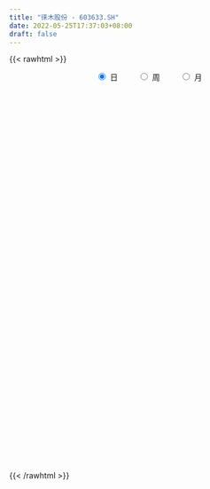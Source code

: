 ```yaml
---
title: "徕木股份 - 603633.SH"
date: 2022-05-25T17:37:03+08:00
draft: false
---
```

{{< rawhtml >}}
    <div style="text-align: center">
        <label style="padding: 1rem;"><input style="margin-right: .5rem" type="radio" name="period" value="D" checked onclick="period_change(this)">日</label>
        <label style="padding: 1rem;"><input style="margin-right: .5rem" type="radio" name="period" value="W" onclick="period_change(this)">周</label>
        <label style="padding: 1rem;"><input style="margin-right: .5rem" type="radio" name="period" value="M" onclick="period_change(this)">月</label>
    </div>
    <div id="chart" style="height: 700px;"></div> 
    <script type="text/javascript">
        const D_v = [19452.79,31354.88,12202.22,11860.9,11694.2,8955.1,11083.65,11771.4,11976.99,24085.57,18357.5,13645.79,21958.63,16206.44,9806.51,18714.5,12876.86,16689.7,17615.09,15722.26,21552.96,19577.81,15414.2,19099.88,25181.55,31194.52,29789.1,129442.44,66769.36,179495.1,137804.09,98309.66,84040.63,155302.7,212284.82,130490.44,136247.35,118695.37,115607.1,67000.94,77692.83,57645.12,139352.29,167879.47,187665.16,170255.07,114146.58,100200.84,83831.86,84615.25,68969.16,87155.19,75534.17,61294.71,69574.31,49328.72,51894.03,42109.87,48094.77,32825.87,32546.8,39467.7,76594.63,77565.56,83717.97,55608.3,299116.75,214983.22,108943.13,153056.9,206474.41,147500.51,98166.64,126287.01,99925.81,85253.07,66420.5,70315.35,59633.05,47482.71,61297.12,55472.8,49524.62,90259.74,60079.3,52784.21,50240.18,27544.34,32840.13,37335.87,136458.19,102497.57,57527.87,93451.55,52724.17,42633.17,148502.19,250064.82,177533.57,139735.18,130332.32,86732.32,64335.39,72058.53,80096.74,151727.06,108145.04,77524.39,95975.65,70235.46,100411.27,110104.96,88518.76,106762.46,89854.39,113778.19,91994.18,69391.6,93156.15,132464.31,372507.11,227676.88,141456.35,252562.69,149780.94,112903.59,108378.49,96729.15,182994.07,227991.57,128398.78,93501.27,192254.02,286760.42,229268.63,131497.38,140400.15,80860.87,115944.95,115736.47,67742.75,55390.75,75036.45,92380.24,76603.76,68644.89,51739.85,70274.33,64177.8,38652.13,34401.31,100957.0,58882.0,86525.82,65658.5,56377.56,74415.69,59502.53,81200.82,92887.85,66724.22,59572.55,112385.14,91418.69,112625.51,170257.99,175510.34,105357.89,87772.58,71417.54,69728.56,61091.21,64029.57,74827.69,62757.46,72676.91,58966.88,48929.4,37725.9,59758.19,49281.66,63317.77,46076.89,38092.19,30922.4,35169.21,30366.15,37347.24,28559.51,29162.75,55859.76,33234.19,33047.67,29804.27,18656.39,38882.47,31396.34,31596.12,49230.91,57651.96,37944.27,25594.7,43735.61,56667.6,55489.2,69832.81,30826.05,32883.83,29970.77,16900.88,22917.86,23737.43,26558.68,19848.46,17242.79,16323.01,23092.85,41091.86,48175.1,25684.05,36999.35,31452.0,23900.0,41808.05,53352.39,36266.3,29507.2,25813.53,30922.29,25901.17,37906.32,51307.89,44405.29,27124.91,36368.35,33931.1,31397.97,24046.32,25731.36,64660.35,63457.36,32662.31,25887.19,26737.49,32729.9,20858.95,67594.04,47355.14,36896.52,23344.06]
const D_histogram = [0.0,-0.0221511111,-0.0348233137,-0.0382770917,-0.0401199733,-0.03759339,-0.0355466133,-0.025594369,-0.0181130162,0.0007555656,0.0017241019,0.0072389334,0.0001090952,-0.0019112433,-0.0037905186,-0.0092649935,-0.0040297292,0.0057575508,0.0159636099,0.0265053074,0.0176522155,0.0223831733,0.0176071647,0.0229030086,0.0303847259,0.0476393231,0.0605102094,0.1248763411,0.2241842281,0.2618440628,0.2538641605,0.1975003172,0.1525499994,0.1800437313,0.191601541,0.1636593854,0.1671002947,0.1339693559,0.0730166142,0.0223328199,0.0009407749,-0.0376740455,0.0042498274,-0.0042667743,0.0123703973,0.0540073692,0.0583750245,0.0434563136,0.0063726417,-0.0287555032,-0.0854292371,-0.1100412317,-0.1832606442,-0.2004229234,-0.1861539388,-0.1556735243,-0.1561483983,-0.1357713836,-0.1366197377,-0.1270075665,-0.1110533506,-0.089805531,-0.0421024482,0.0045889626,0.0203445302,0.0133042472,0.0600252481,0.0087664082,-0.029097718,0.0175261762,0.0658903093,0.1025382038,0.1081748041,0.0805388744,0.0734867435,0.0398054547,0.022379085,-0.0254779852,-0.0413401882,-0.0566445351,-0.0508843695,-0.0499763029,-0.055872194,-0.0292201894,-0.0243416424,-0.0384159519,-0.0667350716,-0.0774570358,-0.1076814956,-0.1176674193,-0.0612078931,-0.0176141505,-0.0015603107,0.0212829279,0.0292666957,-0.0146680499,0.0311694575,0.1129316086,0.1622511749,0.194024731,0.1833368185,0.1500063562,0.1179292116,0.0963466709,0.0669375041,0.0863423571,0.0457841366,0.0149745421,0.024403166,-0.0034006921,-0.0166998052,-0.0903718315,-0.1448477843,-0.141986495,-0.1578969018,-0.1314104541,-0.0979465543,-0.1005690906,-0.0660927835,-0.0081057763,0.1037156402,0.1525600866,0.1979523412,0.2345210587,0.1814212308,0.1593664738,0.1403323148,0.0938750626,0.1262629183,0.1882148106,0.1712083023,0.107128019,0.1538658106,0.2270563329,0.1759028384,0.1390764615,0.0802965521,0.0393728703,-0.0004286817,-0.0916844786,-0.1451040351,-0.1723156829,-0.1602216704,-0.1352476214,-0.1070305993,-0.1169449578,-0.1435912923,-0.1783626101,-0.2364188681,-0.254433293,-0.2585895545,-0.2124092269,-0.1780971074,-0.1156022845,-0.0537719292,-0.0567416989,-0.0336715552,-0.0285979142,-0.05032116,-0.0524869996,-0.0574777098,-0.0587409566,-0.0478951478,-0.054807899,-0.0225862977,0.0503952727,0.1494509629,0.2057092768,0.199178009,0.1506271541,0.0607102731,-0.0237553923,-0.093940602,-0.1321364652,-0.1671238689,-0.2246886845,-0.2022537483,-0.1846366308,-0.1801145726,-0.18362678,-0.204335604,-0.2566078034,-0.2717314214,-0.2564153025,-0.2152186771,-0.1709568995,-0.1305336338,-0.0630671595,-0.0228867922,0.0243022565,0.0388935548,0.0609176171,0.0843924807,0.108630093,0.1082150801,0.0742544452,0.0291753922,-0.0154704349,-0.0740616486,-0.1273043081,-0.1300791888,-0.1218397319,-0.1457797052,-0.2125525997,-0.1898684552,-0.1176143532,-0.0701408591,-0.0124483716,0.0199352711,0.0410945459,0.0386994983,0.0279601723,0.018871827,-0.0034263648,0.0009958467,0.0091682673,0.0103074651,0.0158896367,-0.0060665661,-0.0326313017,-0.0765720517,-0.0848915928,-0.0964200833,-0.0670161196,-0.0688665152,-0.0351693853,-0.0025760619,0.0116682765,0.0021513411,0.0018478252,-0.0494669193,-0.1012338162,-0.1082200166,-0.1056709598,-0.0651293367,-0.0110478215,0.0238214848,0.0607211661,0.1063933585,0.1696053499,0.2043728138,0.2266815437,0.235666207,0.238482365,0.2463136956,0.2441911531,0.2755895502,0.2765845414,0.2303991203,0.1961048721]
const D_fast = [0.0,-0.0276888889,-0.0490669199,-0.0620899708,-0.0739628457,-0.0808346099,-0.0876744865,-0.0841208345,-0.0811677358,-0.0621102626,-0.0607107009,-0.0533861359,-0.0604887003,-0.0629868496,-0.0658137547,-0.0736044779,-0.069376646,-0.0581499782,-0.0439530166,-0.0267849923,-0.0312250304,-0.0208982792,-0.0212724966,-0.0102509006,0.0048269982,0.0339914262,0.0619898648,0.1575750818,0.3129290259,0.4160498763,0.4715360141,0.4645472501,0.4577344321,0.5302390969,0.5896972918,0.6026699826,0.6478859655,0.6482473657,0.6055487776,0.5604481883,0.539291337,0.4912580052,0.5342443349,0.5246610396,0.5443908106,0.5995296248,0.6184910363,0.6144364038,0.5789458922,0.5366288716,0.4585978284,0.4064755259,0.2874409523,0.2201729423,0.1879034422,0.1794654756,0.139953502,0.1263876708,0.0913843823,0.0692446619,0.0574355401,0.0562319769,0.0934094477,0.1412480991,0.1620897993,0.1583755781,0.220102891,0.1710356531,0.1258970975,0.1769025357,0.2417392461,0.3040216916,0.3367019929,0.3292007818,0.3405203368,0.3167904117,0.3049588132,0.2507322467,0.2245349967,0.1950695159,0.1881085892,0.1765225801,0.1566586404,0.1760055978,0.1747987342,0.1511204367,0.106117549,0.0760313259,0.0188864922,-0.0205162863,0.0206412666,0.0598314716,0.0754952338,0.1036592043,0.1189596461,0.071357888,0.1249877597,0.2349828129,0.324865173,0.4051449118,0.4402912039,0.4444623308,0.441867489,0.444371616,0.4316968253,0.4726872676,0.4435750812,0.4165091222,0.4320385376,0.4033845065,0.3859104421,0.2896454579,0.1989575591,0.1663222246,0.1109375924,0.1045714265,0.1135486877,0.0857838788,0.1037369901,0.1596975531,0.2974478797,0.3844323477,0.4793126877,0.5745116698,0.5667671496,0.584554011,0.6006029308,0.5776144442,0.6415680295,0.7505736244,0.7763691917,0.7390709131,0.8242751574,0.954229763,0.947051978,0.9449947165,0.9062889451,0.8752084809,0.8352997585,0.721122842,0.6314272767,0.5611367082,0.5331753031,0.5243374466,0.525796819,0.486646221,0.4241020634,0.3447400931,0.2275791181,0.14595637,0.0771527198,0.0702307406,0.0600185833,0.0936128351,0.1420002081,0.1248450136,0.1394972685,0.137421431,0.1031178952,0.0878303057,0.068470168,0.0525216821,0.0513937039,0.030778978,0.0573540049,0.1429343934,0.2793528244,0.3870384575,0.4303016919,0.4194076255,0.3446683128,0.2542637993,0.1605934391,0.0893634596,0.0125950887,-0.1011418981,-0.1292703989,-0.1578124391,-0.198319024,-0.2477379264,-0.3195306514,-0.4359548017,-0.519011275,-0.5677989817,-0.5804070257,-0.5788844729,-0.5710946156,-0.5193949313,-0.484936262,-0.4316716491,-0.4073569622,-0.3701034956,-0.3255305119,-0.2741353763,-0.2474966191,-0.2628936428,-0.3006788477,-0.3491922835,-0.4262989094,-0.5113676459,-0.5466623238,-0.5688827999,-0.6292676995,-0.7491787439,-0.7739617132,-0.7311111995,-0.7011729202,-0.6465925256,-0.6092250651,-0.5777921538,-0.5705123269,-0.5742616098,-0.5786319983,-0.6017867813,-0.5971156081,-0.5866511208,-0.5829350566,-0.5733804758,-0.5968533202,-0.6315758813,-0.6946596441,-0.7242020834,-0.7598355948,-0.747185661,-0.7662526854,-0.7413479019,-0.7093985939,-0.6922371863,-0.7012162865,-0.7010578461,-0.7647393205,-0.8418146714,-0.8758558759,-0.899724559,-0.8754652702,-0.8241457103,-0.7833210328,-0.73124106,-0.6589705279,-0.553357199,-0.4674965317,-0.3885174159,-0.3206162008,-0.2581794516,-0.1887696971,-0.1298444513,-0.0295486667,0.0405924599,0.0520068188,0.0667387887]
const D_slow = [0.0,-0.0055377778,-0.0142436062,-0.0238128791,-0.0338428724,-0.0432412199,-0.0521278732,-0.0585264655,-0.0630547196,-0.0628658282,-0.0624348027,-0.0606250694,-0.0605977955,-0.0610756064,-0.062023236,-0.0643394844,-0.0653469167,-0.063907529,-0.0599166265,-0.0532902997,-0.0488772458,-0.0432814525,-0.0388796613,-0.0331539092,-0.0255577277,-0.0136478969,0.0014796554,0.0326987407,0.0887447977,0.1542058134,0.2176718536,0.2670469329,0.3051844327,0.3501953656,0.3980957508,0.4390105972,0.4807856708,0.5142780098,0.5325321634,0.5381153683,0.5383505621,0.5289320507,0.5299945075,0.528927814,0.5320204133,0.5455222556,0.5601160117,0.5709800901,0.5725732506,0.5653843748,0.5440270655,0.5165167576,0.4707015965,0.4205958657,0.374057381,0.3351389999,0.2961019003,0.2621590544,0.22800412,0.1962522284,0.1684888907,0.146037508,0.1355118959,0.1366591366,0.1417452691,0.1450713309,0.1600776429,0.162269245,0.1549948155,0.1593763595,0.1758489368,0.2014834878,0.2285271888,0.2486619074,0.2670335933,0.276984957,0.2825797282,0.2762102319,0.2658751849,0.2517140511,0.2389929587,0.226498883,0.2125308345,0.2052257871,0.1991403765,0.1895363886,0.1728526207,0.1534883617,0.1265679878,0.097151133,0.0818491597,0.0774456221,0.0770555444,0.0823762764,0.0896929503,0.0860259379,0.0938183022,0.1220512044,0.1626139981,0.2111201808,0.2569543855,0.2944559745,0.3239382774,0.3480249451,0.3647593212,0.3863449105,0.3977909446,0.4015345801,0.4076353716,0.4067851986,0.4026102473,0.3800172894,0.3438053433,0.3083087196,0.2688344941,0.2359818806,0.211495242,0.1863529694,0.1698297735,0.1678033295,0.1937322395,0.2318722611,0.2813603465,0.3399906111,0.3853459188,0.4251875373,0.460270616,0.4837393816,0.5153051112,0.5623588138,0.6051608894,0.6319428941,0.6704093468,0.72717343,0.7711491396,0.805918255,0.825992393,0.8358356106,0.8357284402,0.8128073205,0.7765313118,0.733452391,0.6933969735,0.6595850681,0.6328274183,0.6035911788,0.5676933557,0.5231027032,0.4639979862,0.4003896629,0.3357422743,0.2826399676,0.2381156907,0.2092151196,0.1957721373,0.1815867126,0.1731688238,0.1660193452,0.1534390552,0.1403173053,0.1259478778,0.1112626387,0.0992888517,0.085586877,0.0799403026,0.0925391207,0.1299018615,0.1813291807,0.2311236829,0.2687804714,0.2839580397,0.2780191916,0.2545340411,0.2214999248,0.1797189576,0.1235467865,0.0729833494,0.0268241917,-0.0182044514,-0.0641111464,-0.1151950474,-0.1793469983,-0.2472798536,-0.3113836793,-0.3651883485,-0.4079275734,-0.4405609819,-0.4563277717,-0.4620494698,-0.4559739057,-0.446250517,-0.4310211127,-0.4099229925,-0.3827654693,-0.3557116993,-0.337148088,-0.3298542399,-0.3337218486,-0.3522372608,-0.3840633378,-0.416583135,-0.447043068,-0.4834879943,-0.5366261442,-0.584093258,-0.6134968463,-0.6310320611,-0.634144154,-0.6291603362,-0.6188866997,-0.6092118252,-0.6022217821,-0.5975038253,-0.5983604165,-0.5981114549,-0.595819388,-0.5932425218,-0.5892701126,-0.5907867541,-0.5989445795,-0.6180875925,-0.6393104907,-0.6634155115,-0.6801695414,-0.6973861702,-0.7061785165,-0.706822532,-0.7039054629,-0.7033676276,-0.7029056713,-0.7152724011,-0.7405808552,-0.7676358593,-0.7940535993,-0.8103359334,-0.8130978888,-0.8071425176,-0.7919622261,-0.7653638864,-0.722962549,-0.6718693455,-0.6151989596,-0.5562824078,-0.4966618166,-0.4350833927,-0.3740356044,-0.3051382169,-0.2359920815,-0.1783923015,-0.1293660834]
const D_data = [['2021-05-14', 9.1524, 9.0929, 9.0334, 9.2416],['2021-05-17', 9.0433, 8.7458, 8.726, 9.073],['2021-05-18', 8.7557, 8.7458, 8.6764, 8.8053],['2021-05-19', 8.7458, 8.7855, 8.6665, 8.8351],['2021-05-20', 8.845, 8.7557, 8.6665, 8.845],['2021-05-21', 8.7656, 8.7756, 8.7557, 8.8747],['2021-05-24', 8.7359, 8.7458, 8.6962, 8.7855],['2021-05-25', 8.7557, 8.845, 8.726, 8.8648],['2021-05-26', 8.7855, 8.8351, 8.7557, 8.8549],['2021-05-27', 8.8351, 9.0334, 8.7855, 9.1028],['2021-05-28', 9.0334, 8.8549, 8.845, 9.1028],['2021-05-31', 8.8351, 8.9243, 8.8053, 8.964],['2021-06-01', 8.8549, 8.7557, 8.6467, 8.8648],['2021-06-02', 8.7557, 8.7855, 8.7557, 8.9144],['2021-06-03', 8.6764, 8.7656, 8.6764, 8.8846],['2021-06-04', 8.7656, 8.6863, 8.6566, 8.7855],['2021-06-07', 8.7161, 8.8053, 8.7061, 8.8251],['2021-06-08', 8.8053, 8.8946, 8.8053, 8.9739],['2021-06-09', 8.8946, 8.954, 8.845, 9.073],['2021-06-10', 8.954, 9.0235, 8.9243, 9.0433],['2021-06-11', 9.073, 8.7954, 8.7656, 9.0929],['2021-06-15', 8.7954, 8.964, 8.7954, 9.0334],['2021-06-16', 9.0433, 8.8549, 8.8251, 9.0433],['2021-06-17', 8.8251, 8.9937, 8.7756, 9.0036],['2021-06-18', 8.9937, 9.073, 8.9144, 9.1127],['2021-06-21', 9.073, 9.2912, 9.0235, 9.3011],['2021-06-22', 9.2912, 9.3606, 9.1821, 9.4003],['2021-06-23', 9.4201, 10.2927, 9.4201, 10.2927],['2021-06-24', 10.7092, 11.3239, 10.6992, 11.3239],['2021-06-25', 10.9075, 11.1355, 10.6298, 11.5421],['2021-06-28', 10.8083, 10.8777, 10.5703, 11.0463],['2021-06-29', 10.6596, 10.3125, 10.2927, 10.7786],['2021-06-30', 10.4117, 10.3621, 10.3026, 10.5703],['2021-07-01', 10.3324, 11.4033, 10.2927, 11.4033],['2021-07-02', 11.3438, 11.5123, 10.848, 12.494],['2021-07-05', 11.5223, 11.1752, 11.0066, 11.6115],['2021-07-06', 11.2347, 11.7007, 11.0959, 11.7206],['2021-07-07', 11.4628, 11.3537, 11.3438, 11.9784],['2021-07-08', 11.2644, 10.9075, 10.6397, 11.3438],['2021-07-09', 10.848, 10.848, 10.5406, 10.8976],['2021-07-12', 10.9174, 11.1058, 10.8083, 11.3041],['2021-07-13', 10.9372, 10.7885, 10.6596, 11.0364],['2021-07-14', 10.7191, 11.8693, 10.7191, 11.8693],['2021-07-15', 11.9586, 11.4033, 11.205, 11.9784],['2021-07-16', 11.4033, 11.8197, 11.2644, 12.2957],['2021-07-19', 11.8197, 12.3949, 11.5223, 12.8807],['2021-07-20', 11.9784, 12.1767, 11.7999, 12.3849],['2021-07-21', 11.9982, 12.028, 11.9784, 12.4544],['2021-07-22', 11.9982, 11.7107, 11.671, 11.9982],['2021-07-23', 11.7801, 11.6115, 11.5322, 12.2164],['2021-07-26', 11.4429, 11.1256, 11.1058, 11.7999],['2021-07-27', 11.205, 11.3041, 11.205, 12.2263],['2021-07-28', 11.1851, 10.3819, 10.3224, 11.1851],['2021-07-29', 10.6199, 10.7488, 10.4712, 10.8579],['2021-07-30', 10.7488, 11.0364, 10.5803, 11.4033],['2021-08-02', 11.086, 11.2744, 10.8083, 11.3438],['2021-08-03', 11.2744, 10.8876, 10.8876, 11.3834],['2021-08-04', 10.8083, 11.1256, 10.7587, 11.2446],['2021-08-05', 11.086, 10.8381, 10.6199, 11.1256],['2021-08-06', 10.8381, 10.9174, 10.6794, 11.1256],['2021-08-09', 10.8182, 10.9967, 10.7191, 11.1058],['2021-08-10', 11.1157, 11.1058, 10.9372, 11.2446],['2021-08-11', 11.1058, 11.5917, 10.967, 11.7503],['2021-08-12', 11.5024, 11.8396, 11.4231, 11.8594],['2021-08-13', 11.8098, 11.6512, 11.433, 12.0181],['2021-08-16', 11.7702, 11.4231, 11.3041, 11.7999],['2021-08-17', 11.3735, 12.256, 11.3735, 12.5634],['2021-08-18', 11.7999, 11.0661, 11.0265, 11.7999],['2021-08-19', 10.9075, 11.0066, 10.5703, 11.2248],['2021-08-20', 10.967, 12.1073, 10.6794, 12.1073],['2021-08-23', 12.7122, 12.4444, 12.1965, 12.7221],['2021-08-24', 12.8014, 12.6229, 12.2461, 12.851],['2021-08-25', 12.6229, 12.4643, 12.2461, 12.6428],['2021-08-26', 12.3949, 12.0974, 11.9982, 13.1286],['2021-08-27', 12.33, 12.36, 11.69, 12.5],['2021-08-30', 12.22, 12.0, 11.9, 12.49],['2021-08-31', 11.8, 12.13, 11.7, 12.18],['2021-09-01', 12.03, 11.61, 11.46, 12.22],['2021-09-02', 11.58, 11.85, 11.48, 11.99],['2021-09-03', 11.86, 11.77, 11.72, 12.02],['2021-09-06', 11.8, 12.0, 11.53, 12.04],['2021-09-07', 12.0, 11.95, 11.8, 12.28],['2021-09-08', 11.95, 11.84, 11.72, 12.08],['2021-09-09', 11.78, 12.3, 11.64, 12.48],['2021-09-10', 12.32, 12.12, 11.99, 12.39],['2021-09-13', 12.16, 11.86, 11.82, 12.32],['2021-09-14', 11.76, 11.55, 11.51, 11.98],['2021-09-15', 11.37, 11.63, 11.36, 11.7],['2021-09-16', 11.63, 11.22, 11.1, 11.76],['2021-09-17', 11.16, 11.29, 10.93, 11.42],['2021-09-22', 11.09, 12.19, 11.09, 12.42],['2021-09-23', 12.28, 12.28, 12.01, 12.53],['2021-09-24', 12.18, 12.1, 12.02, 12.32],['2021-09-27', 12.32, 12.31, 12.02, 12.49],['2021-09-28', 12.31, 12.24, 11.71, 12.39],['2021-09-29', 12.23, 11.51, 11.51, 12.24],['2021-09-30', 11.57, 12.66, 11.57, 12.66],['2021-10-08', 13.0, 13.53, 12.66, 13.88],['2021-10-11', 13.48, 13.61, 13.21, 14.15],['2021-10-12', 13.68, 13.78, 13.38, 13.98],['2021-10-13', 13.73, 13.49, 13.11, 13.78],['2021-10-14', 13.49, 13.26, 12.95, 13.54],['2021-10-15', 13.2, 13.25, 13.1, 13.48],['2021-10-18', 13.4, 13.37, 12.7, 13.42],['2021-10-19', 13.38, 13.25, 13.11, 13.78],['2021-10-20', 13.08, 13.95, 12.9, 14.15],['2021-10-21', 13.85, 13.25, 13.08, 13.85],['2021-10-22', 13.13, 13.26, 12.85, 13.6],['2021-10-25', 13.2, 13.78, 12.94, 13.88],['2021-10-26', 13.71, 13.33, 13.32, 13.84],['2021-10-27', 13.3, 13.45, 12.89, 13.85],['2021-10-28', 13.35, 12.47, 12.11, 13.37],['2021-10-29', 12.9, 12.32, 12.18, 13.06],['2021-11-01', 12.08, 12.83, 12.01, 13.02],['2021-11-02', 12.85, 12.48, 12.35, 13.23],['2021-11-03', 12.57, 12.96, 12.43, 13.73],['2021-11-04', 12.88, 13.15, 12.88, 13.24],['2021-11-05', 13.24, 12.73, 12.63, 13.3],['2021-11-08', 12.6, 13.24, 12.47, 13.47],['2021-11-09', 13.19, 13.78, 13.08, 13.85],['2021-11-10', 13.7, 14.98, 13.56, 15.16],['2021-11-11', 14.7, 14.76, 14.56, 15.28],['2021-11-12', 14.64, 15.15, 14.51, 15.41],['2021-11-15', 15.6, 15.48, 15.33, 16.61],['2021-11-16', 15.65, 14.53, 14.42, 15.97],['2021-11-17', 14.49, 14.91, 14.32, 15.02],['2021-11-18', 14.77, 15.02, 14.57, 15.48],['2021-11-19', 14.92, 14.66, 14.6, 15.35],['2021-11-22', 14.66, 15.77, 14.6, 15.95],['2021-11-23', 15.76, 16.6, 15.5, 16.95],['2021-11-24', 16.38, 15.96, 15.88, 16.96],['2021-11-25', 15.92, 15.35, 15.17, 15.92],['2021-11-26', 15.49, 16.89, 15.2, 16.89],['2021-11-29', 16.9, 17.8, 16.8, 18.44],['2021-11-30', 17.86, 16.57, 16.4, 17.98],['2021-12-01', 16.46, 16.75, 16.33, 16.97],['2021-12-02', 16.6, 16.42, 16.36, 17.48],['2021-12-03', 16.36, 16.54, 16.15, 16.8],['2021-12-06', 16.66, 16.47, 15.83, 16.85],['2021-12-07', 16.63, 15.55, 15.2, 16.63],['2021-12-08', 15.64, 15.65, 15.49, 16.09],['2021-12-09', 15.55, 15.74, 15.39, 15.86],['2021-12-10', 15.84, 16.16, 15.55, 16.4],['2021-12-13', 16.12, 16.4, 15.91, 16.66],['2021-12-14', 16.37, 16.58, 16.1, 16.85],['2021-12-15', 16.37, 16.15, 16.12, 16.61],['2021-12-16', 16.15, 15.82, 15.77, 16.38],['2021-12-17', 15.7, 15.5, 15.19, 15.88],['2021-12-20', 15.4, 14.86, 14.7, 15.52],['2021-12-21', 14.88, 15.02, 14.86, 15.31],['2021-12-22', 15.0, 14.98, 14.91, 15.35],['2021-12-23', 15.28, 15.58, 15.13, 16.0],['2021-12-24', 15.52, 15.53, 15.45, 15.84],['2021-12-27', 15.56, 16.06, 15.5, 16.46],['2021-12-28', 16.09, 16.35, 16.09, 16.76],['2021-12-29', 16.3, 15.68, 15.58, 16.43],['2021-12-30', 15.79, 16.05, 15.79, 16.91],['2021-12-31', 16.16, 15.9, 15.6, 16.3],['2022-01-04', 15.9, 15.51, 15.19, 15.9],['2022-01-05', 15.64, 15.67, 15.35, 16.12],['2022-01-06', 15.44, 15.59, 15.07, 15.8],['2022-01-07', 15.25, 15.59, 15.2, 15.82],['2022-01-10', 15.59, 15.74, 15.3, 16.1],['2022-01-11', 15.78, 15.5, 15.36, 16.17],['2022-01-12', 15.61, 16.04, 15.44, 16.12],['2022-01-13', 16.1, 16.86, 16.1, 17.1],['2022-01-14', 16.97, 17.75, 16.7, 18.23],['2022-01-17', 17.75, 17.8, 17.2, 18.18],['2022-01-18', 17.89, 17.34, 17.2, 18.0],['2022-01-19', 17.15, 16.84, 16.68, 17.49],['2022-01-20', 16.85, 16.07, 16.01, 16.98],['2022-01-21', 16.08, 15.72, 15.61, 16.62],['2022-01-24', 16.13, 15.47, 15.12, 16.13],['2022-01-25', 15.41, 15.52, 15.08, 15.92],['2022-01-26', 15.49, 15.27, 15.11, 15.85],['2022-01-27', 15.42, 14.6, 14.34, 15.71],['2022-01-28', 14.6, 15.35, 14.19, 15.39],['2022-02-07', 15.65, 15.25, 14.81, 15.65],['2022-02-08', 15.25, 15.0, 14.66, 15.25],['2022-02-09', 14.99, 14.75, 14.45, 14.99],['2022-02-10', 14.73, 14.3, 14.2, 14.73],['2022-02-11', 14.21, 13.5, 13.2, 14.31],['2022-02-14', 13.36, 13.54, 13.28, 13.88],['2022-02-15', 13.51, 13.67, 13.4, 13.86],['2022-02-16', 13.75, 13.91, 13.61, 13.96],['2022-02-17', 13.93, 13.97, 13.8, 14.23],['2022-02-18', 14.0, 13.97, 13.75, 14.0],['2022-02-21', 13.88, 14.46, 13.8, 14.58],['2022-02-22', 14.46, 14.31, 14.26, 14.65],['2022-02-23', 14.28, 14.57, 14.28, 14.75],['2022-02-24', 14.5, 14.29, 14.1, 14.88],['2022-02-25', 14.25, 14.46, 14.25, 14.68],['2022-02-28', 14.4, 14.6, 14.21, 14.79],['2022-03-01', 14.69, 14.76, 14.51, 14.95],['2022-03-02', 14.76, 14.55, 14.5, 14.78],['2022-03-03', 14.53, 14.06, 14.0, 14.63],['2022-03-04', 14.24, 13.7, 13.63, 14.24],['2022-03-07', 13.7, 13.42, 13.24, 13.72],['2022-03-08', 13.4, 12.88, 12.78, 13.51],['2022-03-09', 12.87, 12.51, 12.0, 13.1],['2022-03-10', 12.8, 12.83, 12.61, 13.1],['2022-03-11', 12.9, 12.82, 12.45, 12.93],['2022-03-14', 12.82, 12.2, 12.17, 12.82],['2022-03-15', 12.12, 11.2, 11.14, 12.2],['2022-03-16', 11.42, 11.96, 11.09, 12.03],['2022-03-17', 12.11, 12.63, 12.11, 13.01],['2022-03-18', 12.6, 12.48, 12.42, 12.75],['2022-03-21', 12.42, 12.77, 12.37, 12.96],['2022-03-22', 12.7, 12.61, 12.47, 12.87],['2022-03-23', 12.59, 12.55, 12.35, 12.7],['2022-03-24', 12.67, 12.25, 12.2, 12.67],['2022-03-25', 12.44, 12.05, 12.01, 12.48],['2022-03-28', 12.0, 11.95, 11.68, 12.15],['2022-03-29', 12.11, 11.62, 11.53, 12.16],['2022-03-30', 11.74, 11.82, 11.65, 11.94],['2022-03-31', 11.78, 11.82, 11.61, 11.88],['2022-04-01', 11.91, 11.68, 11.55, 11.91],['2022-04-06', 11.68, 11.68, 11.45, 11.96],['2022-04-07', 11.77, 11.21, 11.07, 11.77],['2022-04-08', 11.21, 10.92, 10.83, 11.25],['2022-04-11', 10.81, 10.38, 10.27, 10.96],['2022-04-12', 10.42, 10.53, 10.15, 10.58],['2022-04-13', 10.55, 10.27, 10.24, 10.62],['2022-04-14', 10.27, 10.67, 10.18, 11.14],['2022-04-15', 10.5, 10.2, 10.1, 10.5],['2022-04-18', 10.33, 10.59, 10.19, 10.6],['2022-04-19', 10.62, 10.64, 10.52, 10.82],['2022-04-20', 10.63, 10.44, 10.43, 10.76],['2022-04-21', 10.44, 10.06, 10.0, 10.52],['2022-04-22', 10.06, 10.05, 9.77, 10.23],['2022-04-25', 9.93, 9.15, 9.1, 9.94],['2022-04-26', 9.23, 8.7, 8.5, 9.29],['2022-04-27', 8.65, 8.91, 8.42, 9.07],['2022-04-28', 8.94, 8.82, 8.71, 9.1],['2022-04-29', 8.9, 9.23, 8.85, 9.33],['2022-05-05', 9.26, 9.51, 9.26, 9.68],['2022-05-06', 9.3, 9.4, 9.13, 9.56],['2022-05-09', 9.4, 9.54, 9.21, 9.72],['2022-05-10', 9.41, 9.83, 9.37, 9.85],['2022-05-11', 9.85, 10.35, 9.85, 10.81],['2022-05-12', 10.39, 10.31, 10.21, 10.7],['2022-05-13', 10.43, 10.39, 10.25, 10.55],['2022-05-16', 10.44, 10.41, 10.39, 10.7],['2022-05-17', 10.4, 10.48, 10.29, 10.54],['2022-05-18', 10.5, 10.7, 10.4, 10.88],['2022-05-19', 10.58, 10.73, 10.49, 10.78],['2022-05-20', 10.74, 11.39, 10.74, 11.58],['2022-05-23', 11.4, 11.28, 11.09, 11.6],['2022-05-24', 11.32, 10.74, 10.7, 11.45],['2022-05-25', 10.86, 10.82, 10.6, 10.93]]
const W_v = [73646.55,61471.8,74772.73,59277.17,77174.47,38293.87,55413.84,77830.9,123332.61,137821.16,73651.16,72257.08,152563.01,103387.13,69104.68,43676.27,39156.24,45403.98,52503.43,51209.22,27394.86,67782.15,30493.2,45226.98,54580.77,35915.17,38670.49,72518.46,42299.97,34249.03,35385.26,11609.35,6708.0,29544.07,26187.43,32142.24,36578.56,126321.98,69975.03,92709.29,89224.15,97298.68,149460.68,426424.05,133958.31,200621.29,127901.88,104219.89,101278.72,47291.11,33139.93,34420.47,34942.78,31396.17,28670.98,27514.88,29907.75,22600.71,19667.12,22619.14,21323.28,23546.43,21549.08,17463.41,159639.37,315685.41,235241.9,122251.13,104682.02,137947.46,93873.89,46197.01,50254.02,45013.48,61321.18,55903.46,24822.52,64691.89,45379.49,55903.49,54895.08,68109.64,145008.99,203288.93,245614.33,125491.63,106597.25,104972.34,136275.03,89272.43,62952.37,74152.2,23670.09,59107.74,44924.3,41545.28,42867.27,71217.93,56822.7,79533.87,75504.25,57824.1,41172.66,33368.87,43532.93,62000.56,42982.29,55279.03,223184.78,663868.3500000001,263972.31,202259.43,204676.38,277361.98,19495.62,70083.41,97264.54,81040.44,101969.95,126861.53,98796.69,104052.83,166693.08,220287.74,199534.08,271067.3,233356.17,211473.11,285658.73,371062.38,160079.81,256536.79,283357.08,382132.45,391093.89,333349.61,403497.08,320853.05,326872.25,131398.37,110354.82,117361.79,145025.26,150697.42,80647.34,279579.24,232272.3,377937.56,692688.3199999999,319446.5599999999,253544.65,397578.47,611858.79,1054329.99,379405.82,462258.9,583913.6,279831.88,229986.14,160971.03,209645.71,215090.37,119677.31,87584.05,42052.74,28094.32,111175.56,74749.75,83954.82,150722.22,101105.11,66989.99,95064.24,107856.32,85358.77,89712.1,98719.62,119351.91,129482.84,119636.21,144323.86,125725.45,97784.81,42480.6,51896.54,126807.74,75247.53,70410.19,98508.64,56211.48,316054.45,88060.08,128300.27,99245.09,86773.9,30881.77,129939.0,76067.3,77275.11,80331.87,84456.87,79273.44,436690.52,687741.9,568041.2,630234.87,553049.6,362527.54,224253.26,309892.66,831708.3,678354.3800000001,329104.6800000001,316633.58,200744.73,296483.63,337311.08,250064.82,598668.78,489551.76,465246.1,471780.8200000001,967260.7999999999,720354.86,825139.7100000001,868787.45,429851.37,359643.07,297070.24,342480.1,300385.44,662197.67,395367.78,333258.51,259012.92,180626.84,184163.45,151787.14,202017.96,256551.27,126410.77,103065.79,114951.01,187511.79,148410.49,197112.76,65329.07,210557.7,173807.57,107595.72]
const W_histogram = [0.0,-0.0858411396,-0.2300693471,-0.3043951627,-0.3180580798,-0.3338283423,-0.2907153582,-0.2260456572,-0.1507395126,-0.0598114415,-0.0157654319,0.0343134902,0.0884569643,0.1397149569,0.0847654138,0.0694211171,0.032589733,0.0266177975,-0.0764055679,-0.1835406149,-0.2285953559,-0.286592915,-0.3008460597,-0.2736952561,-0.2393318882,-0.1987170568,-0.1609399956,-0.1116026361,-0.0681239083,-0.0938440649,-0.146128519,-0.1467801774,-0.1236670787,-0.0764286832,0.0012808285,0.0425690464,0.0617543496,0.1541738001,0.1868051464,0.2178103852,0.1990111556,0.2201224498,0.3074047112,0.3160328854,0.3106805357,0.3386149767,0.2747977603,0.2755432618,0.1799907748,0.0759363383,0.0184981516,-0.0321779866,-0.0399885008,-0.0362897799,-0.0317681327,-0.0574065426,-0.0726429599,-0.1066945828,-0.1159983987,-0.1129634496,-0.1040556344,-0.1038538841,-0.0916265023,-0.0824918947,-0.0532376676,-0.0065054101,0.0409035922,0.0763495044,0.0818816724,0.113281416,0.0715345107,0.0475437668,0.0417091204,0.0415811738,0.0265114701,0.0153526689,0.0138704443,0.0275104516,0.0275021015,0.0196619374,-0.0139019576,0.0033025702,0.058872248,0.1275916498,0.2183118179,0.2587476214,0.2614212111,0.2726328688,0.3056388691,0.2796788688,0.2414024036,0.1541174562,0.0909339418,0.0228213812,-0.0225131058,-0.0593753955,-0.062975321,-0.075593312,-0.0836167979,-0.0756028003,-0.071901079,-0.0525018408,-0.0555337445,-0.0582166943,-0.0517858279,-0.0539781516,-0.0880003913,-0.0839123519,-0.0281743655,-0.004338975,0.0296017401,0.0526176143,0.0772236561,0.0561456717,0.0325868684,0.0271282142,0.0106344874,0.0086138687,-0.0155898493,-0.0472558511,-0.068474341,-0.0520733085,-0.0297841435,0.0084456935,0.0464301808,0.0924321165,0.1279969506,0.1779850528,0.2350147216,0.2841960342,0.2630610752,0.1634214285,0.1627873688,0.1796765741,0.1147970489,0.1662257429,0.0983939801,0.1066135243,0.0364504961,-0.0371074226,-0.0872758379,-0.1132800074,-0.1230212857,-0.1382304484,-0.1413635472,-0.0979016777,-0.0668571415,-0.0301691498,0.0791093733,0.0661230091,0.0911011335,0.2082379732,0.3523743832,0.6258176194,0.6739023717,0.6348308053,0.5151525783,0.3418187728,0.2254357928,0.125019194,0.0579366519,-0.080416027,-0.1895629168,-0.3052530923,-0.3638667469,-0.3638182383,-0.3603427272,-0.3699069159,-0.4084444019,-0.4014426291,-0.3843355617,-0.3666080292,-0.3757971857,-0.3467270641,-0.3595937727,-0.3719351256,-0.3938439794,-0.3735121838,-0.3990587711,-0.3966886065,-0.3418665179,-0.336003432,-0.3217651286,-0.2826728787,-0.1946015146,-0.1015236169,-0.0238742579,0.0046507498,0.0521379854,0.0823221287,0.1682398155,0.2044626369,0.2267903576,0.2222757291,0.1550946954,0.1011667846,0.0790296065,0.0442560226,0.0285942901,0.0098469387,0.0078480704,0.0271869998,0.1727324522,0.2817808471,0.2951542909,0.3515924526,0.3559643516,0.3032469281,0.245926633,0.2425893589,0.2549874666,0.2630365966,0.213559264,0.1901210018,0.1084940296,0.0990882106,0.119262022,0.1764298816,0.1799956274,0.1678745606,0.0855473092,0.0494907784,0.1724866867,0.2026233999,0.3461001781,0.3876566186,0.3603548309,0.2726349771,0.1950574675,0.1491571543,0.0817816935,0.161921192,0.0625541016,-0.0383205056,-0.2292147837,-0.3179452472,-0.3359889986,-0.3877880979,-0.4648032731,-0.5180652142,-0.5582098238,-0.5829269644,-0.6202390334,-0.6595230424,-0.6601044377,-0.6776506301,-0.6401862382,-0.5164166249,-0.3432255838,-0.2475485615]
const W_fast = [0.0,-0.1073014245,-0.3090469688,-0.459471575,-0.5526490121,-0.6518763602,-0.6814422156,-0.673283929,-0.6356626625,-0.5596874518,-0.5195828001,-0.4609255055,-0.3846677903,-0.2984810586,-0.3322392481,-0.3302282656,-0.3589122164,-0.3582297025,-0.48035446,-0.6333746607,-0.7355782406,-0.8652240284,-0.9546886881,-0.9959616985,-1.0214313026,-1.0304957355,-1.0329536731,-1.0115169727,-0.9850692219,-1.0342503947,-1.1230669786,-1.1604136814,-1.1682173524,-1.1400861276,-1.0620564088,-1.0101259292,-0.9755020387,-0.8445391382,-0.7652065052,-0.6797486702,-0.6487951109,-0.5726532042,-0.408519765,-0.3208833695,-0.2485655853,-0.1359774001,-0.1310951764,-0.0614638595,-0.1120186527,-0.1970890046,-0.2499026535,-0.3086232884,-0.3264309278,-0.3318046518,-0.3352250378,-0.3752150834,-0.4086122406,-0.4693375093,-0.5076409248,-0.532846838,-0.5499529315,-0.5757146522,-0.586393896,-0.5978822621,-0.5819374518,-0.5368315469,-0.4791966465,-0.4246633582,-0.3986607721,-0.3389406745,-0.3628039522,-0.3749087543,-0.3703161206,-0.3600487737,-0.36849061,-0.3758112439,-0.3738258575,-0.3533082373,-0.346441062,-0.3493657417,-0.3864051261,-0.3683749558,-0.2980872161,-0.1974699018,-0.0521717792,0.0529509297,0.1209798221,0.2003496971,0.3097654146,0.3537251315,0.3757992672,0.3270436839,0.286593655,0.2241864396,0.1732236762,0.1215175376,0.1021737818,0.0706574629,0.0417297775,0.030843075,0.0165695265,0.0228433045,0.0059279647,-0.0113091586,-0.0178247492,-0.0335116108,-0.0895339484,-0.1064239969,-0.0577296019,-0.0349789551,0.006362195,0.0425324728,0.0864444286,0.0794028621,0.0639907759,0.0653141753,0.0514790703,0.0516119188,0.0235107384,-0.0199692262,-0.0583063012,-0.054923596,-0.0400804668,0.0002607936,0.0498528261,0.1189627909,0.1865268626,0.281011228,0.3967945773,0.5170248984,0.5616552082,0.5028709186,0.5429337012,0.6047420499,0.5685617869,0.6615469167,0.6183136489,0.6531865742,0.59213617,0.5093013956,0.4373140209,0.3829898495,0.3424932497,0.292726475,0.2542524894,0.2732389395,0.2875691903,0.3167148946,0.445770761,0.449315149,0.4970685568,0.6662648899,0.8984948956,1.3283925367,1.5449528818,1.6645890168,1.6736989344,1.5858198221,1.5257957903,1.45663399,1.4040356109,1.2455789252,1.0890413062,0.8970378576,0.7474575164,0.6565514653,0.5699412947,0.467900377,0.3272517904,0.233892906,0.154916083,0.0809916082,-0.0221468448,-0.0797584892,-0.1825236409,-0.2878487753,-0.4082186239,-0.4812648742,-0.6065761544,-0.7033781413,-0.7340226822,-0.8121604544,-0.8783634331,-0.9099394029,-0.8705184174,-0.802821424,-0.7311406294,-0.7014529342,-0.6409312023,-0.5901665268,-0.4621888862,-0.3748504055,-0.2958250955,-0.2447707917,-0.2731781515,-0.3018143661,-0.3041941426,-0.3279037209,-0.3364168809,-0.3527024976,-0.3527393483,-0.3266036689,-0.1378751034,0.0416185032,0.1287805197,0.2731167946,0.3664797815,0.38957409,0.3937354531,0.4510455188,0.5271904932,0.6009987723,0.6049112557,0.629003244,0.5744997791,0.5898660128,0.6398553297,0.7411306596,0.7896953124,0.8195428857,0.7586024616,0.7349186254,0.9010362054,0.9818287685,1.2118305913,1.3503011865,1.4130881064,1.393526997,1.3647138543,1.3561028296,1.3091727922,1.4297925887,1.3460640237,1.2356092901,0.9874113161,0.8191945408,0.7171535397,0.568407416,0.3751914225,0.1924131778,0.0127161123,-0.1577327694,-0.3501045967,-0.5542693663,-0.7198768711,-0.906835721,-1.0294178886,-1.0347524315,-0.9473677864,-0.9135779045]
const W_slow = [0.0,-0.0214602849,-0.0789776217,-0.1550764123,-0.2345909323,-0.3180480179,-0.3907268574,-0.4472382717,-0.4849231499,-0.4998760103,-0.5038173682,-0.4952389957,-0.4731247546,-0.4381960154,-0.417004662,-0.3996493827,-0.3915019494,-0.3848475,-0.403948892,-0.4498340458,-0.5069828847,-0.5786311135,-0.6538426284,-0.7222664424,-0.7820994145,-0.8317786787,-0.8720136776,-0.8999143366,-0.9169453136,-0.9404063299,-0.9769384596,-1.013633504,-1.0445502736,-1.0636574444,-1.0633372373,-1.0526949757,-1.0372563883,-0.9987129383,-0.9520116517,-0.8975590554,-0.8478062665,-0.792775654,-0.7159244762,-0.6369162549,-0.559246121,-0.4745923768,-0.4058929367,-0.3370071213,-0.2920094276,-0.273025343,-0.2684008051,-0.2764453017,-0.2864424269,-0.2955148719,-0.3034569051,-0.3178085407,-0.3359692807,-0.3626429264,-0.3916425261,-0.4198833885,-0.4458972971,-0.4718607681,-0.4947673937,-0.5153903674,-0.5286997843,-0.5303261368,-0.5201002387,-0.5010128626,-0.4805424445,-0.4522220905,-0.4343384629,-0.4224525212,-0.412025241,-0.4016299476,-0.3950020801,-0.3911639128,-0.3876963018,-0.3808186889,-0.3739431635,-0.3690276791,-0.3725031685,-0.371677526,-0.356959464,-0.3250615516,-0.2704835971,-0.2057966917,-0.140441389,-0.0722831718,0.0041265455,0.0740462627,0.1343968636,0.1729262277,0.1956597131,0.2013650584,0.195736782,0.1808929331,0.1651491028,0.1462507749,0.1253465754,0.1064458753,0.0884706055,0.0753451453,0.0614617092,0.0469075357,0.0339610787,0.0204665408,-0.001533557,-0.022511645,-0.0295552364,-0.0306399801,-0.0232395451,-0.0100851415,0.0092207725,0.0232571904,0.0314039075,0.0381859611,0.0408445829,0.0429980501,0.0391005878,0.027286625,0.0101680397,-0.0028502874,-0.0102963233,-0.0081848999,0.0034226453,0.0265306744,0.0585299121,0.1030261753,0.1617798557,0.2328288642,0.298594133,0.3394494901,0.3801463323,0.4250654758,0.4537647381,0.4953211738,0.5199196688,0.5465730499,0.5556856739,0.5464088183,0.5245898588,0.4962698569,0.4655145355,0.4309569234,0.3956160366,0.3711406172,0.3544263318,0.3468840443,0.3666613877,0.3831921399,0.4059674233,0.4580269166,0.5461205124,0.7025749173,0.8710505102,1.0297582115,1.1585463561,1.2440010493,1.3003599975,1.331614796,1.346098959,1.3259949522,1.278604223,1.2022909499,1.1113242632,1.0203697036,0.9302840218,0.8378072929,0.7356961924,0.6353355351,0.5392516447,0.4475996374,0.353650341,0.2669685749,0.1770701318,0.0840863503,-0.0143746445,-0.1077526904,-0.2075173832,-0.3066895348,-0.3921561643,-0.4761570223,-0.5565983045,-0.6272665242,-0.6759169028,-0.701297807,-0.7072663715,-0.7061036841,-0.6930691877,-0.6724886555,-0.6304287016,-0.5793130424,-0.522615453,-0.4670465207,-0.4282728469,-0.4029811507,-0.3832237491,-0.3721597435,-0.3650111709,-0.3625494363,-0.3605874187,-0.3537906687,-0.3106075557,-0.2401623439,-0.1663737712,-0.078475658,0.0105154299,0.0863271619,0.1478088202,0.2084561599,0.2722030265,0.3379621757,0.3913519917,0.4388822421,0.4660057495,0.4907778022,0.5205933077,0.5647007781,0.6096996849,0.6516683251,0.6730551524,0.685427847,0.7285495187,0.7792053687,0.8657304132,0.9626445678,1.0527332756,1.1208920198,1.1696563867,1.2069456753,1.2273910987,1.2678713967,1.2835099221,1.2739297957,1.2166260998,1.137139788,1.0531425383,0.9561955139,0.8399946956,0.710478392,0.5709259361,0.425194195,0.2701344366,0.1052536761,-0.0597724334,-0.2291850909,-0.3892316504,-0.5183358067,-0.6041422026,-0.666029343]
const W_data = [['2017-07-07', 12.7718, 13.2452, 12.6687, 13.3858],['2017-07-14', 13.2874, 11.9001, 11.8485, 13.2874],['2017-07-21', 11.7782, 10.4096, 10.1753, 11.7782],['2017-07-28', 10.33, 10.4612, 10.03, 10.6674],['2017-08-04', 10.5596, 10.7049, 10.4003, 11.4829],['2017-08-11', 10.6768, 10.2972, 10.2175, 10.9111],['2017-08-18', 10.4612, 10.808, 10.3534, 11.0096],['2017-08-25', 10.794, 11.1033, 10.4565, 11.2439],['2017-09-01', 11.1736, 11.3986, 11.0236, 11.7267],['2017-09-08', 11.4361, 11.8907, 11.3048, 12.4906],['2017-09-15', 11.9001, 11.5673, 11.4829, 12.275],['2017-09-22', 11.5626, 11.8345, 11.347, 11.886],['2017-09-29', 11.722, 12.1485, 11.5204, 12.6406],['2017-10-13', 12.3219, 12.425, 11.8813, 12.4578],['2017-10-20', 12.3266, 11.1127, 10.9111, 12.3313],['2017-10-27', 11.0892, 11.422, 11.0892, 11.6939],['2017-11-03', 11.4314, 10.9955, 10.9439, 11.5111],['2017-11-10', 11.1033, 11.2345, 10.8783, 11.5158],['2017-11-17', 11.1783, 9.6457, 9.6457, 11.2486],['2017-11-24', 8.9051, 8.8583, 8.8114, 9.327],['2017-12-01', 8.8911, 8.9895, 8.7364, 9.0692],['2017-12-08', 8.9426, 8.263, 7.86, 8.9848],['2017-12-15', 8.2349, 8.2912, 8.0709, 8.338],['2017-12-22', 8.3193, 8.5161, 8.1084, 8.8583],['2017-12-29', 8.413, 8.4599, 8.1599, 8.5958],['2018-01-05', 8.4599, 8.4505, 8.413, 8.6052],['2018-01-12', 8.4505, 8.3615, 8.2021, 8.5208],['2018-01-19', 8.2537, 8.5068, 8.0662, 8.7177],['2018-01-26', 8.5489, 8.4833, 8.3708, 8.6614],['2018-02-02', 8.4833, 7.4663, 7.41, 8.5489],['2018-02-09', 7.5084, 6.6882, 6.5148, 7.5084],['2018-02-14', 6.7538, 6.9319, 6.7538, 7.1054],['2018-02-23', 7.0726, 7.0351, 6.9694, 7.1194],['2018-03-02', 7.0491, 7.2975, 7.0491, 7.4288],['2018-03-09', 7.3491, 7.8365, 7.3022, 7.8459],['2018-03-16', 7.8365, 7.5694, 7.4241, 8.0802],['2018-03-23', 7.5694, 7.3491, 7.1944, 8.0146],['2018-03-30', 7.3491, 8.5114, 7.1335, 8.638],['2018-04-04', 8.4364, 8.099, 8.0615, 8.6099],['2018-04-13', 8.1131, 8.2818, 7.8553, 8.7973],['2018-04-20', 8.263, 7.7334, 7.41, 8.2771],['2018-04-27', 7.7334, 8.2912, 7.5038, 8.9051],['2018-05-04', 8.0802, 9.5191, 7.7943, 9.5191],['2018-05-11', 9.7816, 8.9473, 8.8723, 10.2878],['2018-05-18', 8.8489, 8.9473, 8.7927, 9.2567],['2018-05-25', 8.9379, 9.6129, 8.9379, 9.6504],['2018-06-01', 9.5519, 8.5489, 8.0146, 9.5519],['2018-06-08', 8.5208, 9.3551, 8.413, 9.6082],['2018-06-15', 9.327, 8.0287, 7.9678, 9.3598],['2018-06-22', 7.785, 7.4428, 6.9648, 7.9443],['2018-06-29', 7.4475, 7.5881, 7.185, 7.6209],['2018-07-06', 7.5319, 7.335, 7.1757, 7.6537],['2018-07-13', 7.3678, 7.6444, 7.2553, 7.7334],['2018-07-20', 7.649, 7.7053, 7.4991, 7.8178],['2018-07-27', 7.6162, 7.6678, 7.6162, 7.8975],['2018-08-03', 7.6256, 7.1522, 7.0163, 7.71],['2018-08-10', 6.9976, 7.0727, 6.7655, 7.3677],['2018-08-17', 7.0051, 6.5811, 6.575, 7.1403],['2018-08-24', 6.5873, 6.6303, 6.3845, 6.7348],['2018-08-31', 6.6364, 6.618, 6.5381, 6.8761],['2018-09-07', 6.6426, 6.575, 6.3907, 6.7593],['2018-09-14', 6.4214, 6.3415, 6.2555, 6.5566],['2018-09-21', 6.3907, 6.3784, 6.108, 6.3907],['2018-09-28', 6.3415, 6.2555, 6.1449, 6.3722],['2018-10-12', 6.2186, 6.4828, 5.9544, 7.2817],['2018-10-19', 6.3907, 6.8085, 6.1449, 7.1895],['2018-10-26', 6.6979, 7.0113, 6.661, 7.4844],['2018-11-02', 6.9253, 7.0604, 6.704, 7.0727],['2018-11-09', 7.0666, 6.7901, 6.7102, 7.1711],['2018-11-16', 6.7532, 7.2264, 6.6856, 7.2817],['2018-11-23', 7.2325, 6.2923, 6.2125, 7.2386],['2018-11-30', 6.2923, 6.3231, 6.1571, 6.5136],['2018-12-07', 6.4152, 6.446, 6.3907, 6.5566],['2018-12-14', 6.3907, 6.4767, 6.2923, 6.5627],['2018-12-21', 6.4275, 6.2186, 6.1694, 6.618],['2018-12-28', 6.2186, 6.1571, 6.0834, 6.4644],['2019-01-04', 6.1633, 6.2002, 5.9298, 6.2616],['2019-01-11', 6.2125, 6.3845, 6.1756, 6.4029],['2019-01-18', 6.4214, 6.2186, 6.1387, 6.4214],['2019-01-25', 6.2309, 6.065, 6.0404, 6.2739],['2019-02-01', 6.0957, 5.5795, 5.2354, 6.1449],['2019-02-15', 5.6717, 6.1141, 5.6041, 6.2247],['2019-02-22', 6.1264, 6.7655, 6.1264, 6.9621],['2019-03-01', 6.7593, 7.2939, 6.7225, 7.9576],['2019-03-08', 7.38, 8.0989, 7.0727, 8.7134],['2019-03-15', 8.1112, 7.9822, 7.6811, 8.6888],['2019-03-22', 7.9883, 7.8101, 7.7057, 8.1665],['2019-03-29', 7.6872, 8.1542, 7.4537, 8.1972],['2019-04-04', 8.2095, 8.7749, 8.0252, 9.1866],['2019-04-12', 8.7011, 8.2956, 8.1727, 8.9654],['2019-04-19', 8.3754, 8.1911, 8.0129, 8.5536],['2019-04-26', 8.3079, 7.4168, 7.3431, 8.3079],['2019-04-30', 7.4291, 7.4353, 7.1219, 7.552],['2019-05-10', 7.2694, 7.0912, 6.5689, 7.2694],['2019-05-17', 7.0051, 7.0973, 6.9498, 7.3001],['2019-05-24', 6.956, 6.9744, 6.7778, 7.3738],['2019-05-31', 7.0174, 7.2571, 6.8454, 7.3247],['2019-06-06', 7.2509, 7.0666, 6.8515, 7.7425],['2019-06-14', 7.0359, 7.0236, 6.8638, 7.3124],['2019-06-21', 6.999, 7.1772, 6.8515, 7.1772],['2019-06-28', 7.1895, 7.1096, 6.9744, 7.3677],['2019-07-05', 7.1588, 7.3308, 7.1588, 7.423],['2019-07-12', 7.2817, 7.0604, 6.913, 7.2817],['2019-07-19', 7.0482, 7.0113, 6.9253, 7.1772],['2019-07-26', 7.0174, 7.0973, 6.6364, 7.1588],['2019-08-02', 7.1096, 6.9621, 6.913, 7.2939],['2019-08-09', 6.9498, 6.4091, 6.3599, 7.0297],['2019-08-16', 6.4091, 6.7348, 6.4091, 6.9007],['2019-08-23', 6.6918, 7.4959, 6.6918, 7.4959],['2019-08-30', 7.4073, 7.2946, 7.2382, 8.3735],['2019-09-06', 7.2946, 7.5844, 7.2302, 7.7052],['2019-09-12', 7.6488, 7.6327, 7.5442, 7.995],['2019-09-20', 7.6327, 7.834, 7.4073, 7.8662],['2019-09-27', 7.834, 7.3268, 7.2302, 8.1883],['2019-09-30', 7.2785, 7.2141, 7.206, 7.3992],['2019-10-11', 7.2141, 7.3912, 7.0852, 7.4475],['2019-10-18', 7.3992, 7.2141, 7.1657, 7.5925],['2019-10-25', 7.206, 7.359, 6.7471, 7.3912],['2019-11-01', 7.3912, 7.0128, 6.9645, 7.4636],['2019-11-08', 7.0047, 6.7471, 6.5699, 7.0611],['2019-11-15', 6.6746, 6.6907, 6.3526, 6.731],['2019-11-22', 6.7149, 7.1013, 6.586, 7.2382],['2019-11-29', 7.1094, 7.2463, 7.0289, 7.3751],['2019-12-06', 7.1899, 7.6005, 7.1819, 7.8582],['2019-12-13', 7.6005, 7.826, 7.4636, 8.0192],['2019-12-20', 7.7696, 8.2124, 7.7535, 8.4379],['2019-12-27', 8.1963, 8.3976, 7.987, 8.6472],['2020-01-03', 8.4137, 8.9451, 8.14, 9.1705],['2020-01-10', 8.7921, 9.5087, 8.7036, 9.7261],['2020-01-17', 9.5087, 9.9354, 9.4443, 10.9096],['2020-01-23', 9.9354, 9.3879, 8.9049, 10.0643],['2020-02-07', 8.4459, 8.2929, 7.6005, 8.462],['2020-02-14', 8.1963, 9.4443, 8.1722, 9.7341],['2020-02-21', 9.4926, 9.9032, 9.4443, 10.3702],['2020-02-28', 9.8952, 8.929, 8.921, 10.6037],['2020-03-06', 8.921, 10.5312, 8.921, 10.5312],['2020-03-13', 10.3461, 9.1705, 8.7358, 10.966],['2020-03-20', 9.2752, 10.1206, 8.6392, 10.2897],['2020-03-27', 9.9837, 9.1061, 9.0739, 10.3058],['2020-04-03', 8.8646, 8.7519, 8.5747, 8.9854],['2020-04-10', 9.0095, 8.7358, 8.6311, 9.1786],['2020-04-17', 8.7358, 8.8243, 8.6633, 9.0981],['2020-04-24', 8.8243, 8.9049, 8.6553, 9.5731],['2020-04-30', 8.8002, 8.7277, 8.462, 9.1705],['2020-05-08', 8.5667, 8.776, 8.5667, 8.8565],['2020-05-15', 8.8646, 9.4282, 8.7438, 9.9113],['2020-05-22', 9.4282, 9.4604, 9.0498, 9.8549],['2020-05-29', 9.4765, 9.7261, 9.2994, 10.3219],['2020-06-05', 9.7019, 11.1029, 9.6697, 11.6423],['2020-06-12', 11.2559, 9.9435, 9.7422, 11.433],['2020-06-19', 9.9837, 10.5715, 9.9113, 10.6923],['2020-06-24', 10.5393, 12.2945, 10.3783, 13.0513],['2020-07-03', 12.681, 13.6391, 11.9966, 13.6391],['2020-07-10', 14.9998, 16.8757, 14.8468, 18.5102],['2020-07-24', 15.1911, 15.558, 15.1911, 17.3231],['2020-07-31', 15.558, 15.1515, 14.3681, 15.8059],['2020-08-07', 15.1515, 14.3285, 14.0806, 16.5595],['2020-08-14', 14.0607, 13.3765, 13.0196, 14.4474],['2020-08-21', 13.4261, 13.7137, 13.2873, 14.0806],['2020-08-28', 13.7335, 13.6542, 13.0196, 13.8327],['2020-09-04', 13.674, 13.8822, 13.5352, 14.3681],['2020-09-11', 13.8327, 12.613, 11.9586, 14.0607],['2020-09-18', 12.613, 12.3849, 11.8991, 12.7617],['2020-09-25', 12.2858, 11.671, 11.5322, 12.5039],['2020-09-30', 11.6611, 11.8098, 11.4727, 11.8792],['2020-10-09', 11.9982, 12.2461, 11.909, 12.3552],['2020-10-16', 12.2759, 12.147, 12.0776, 12.8708],['2020-10-23', 12.1767, 11.7999, 11.7503, 12.2858],['2020-10-30', 11.7206, 11.1058, 11.0661, 11.79],['2020-11-06', 11.0166, 11.3636, 10.5803, 11.7206],['2020-11-13', 11.3735, 11.3239, 11.2347, 11.8792],['2020-11-20', 11.3239, 11.195, 11.0166, 11.5619],['2020-11-27', 11.1653, 10.6397, 10.5604, 11.2942],['2020-12-04', 10.6596, 10.9273, 10.5703, 11.0562],['2020-12-11', 11.0463, 10.1935, 10.0448, 11.086],['2020-12-18', 10.144, 9.8564, 9.4796, 10.253],['2020-12-25', 9.787, 9.3408, 9.2813, 10.1241],['2020-12-31', 9.43, 9.549, 8.954, 9.6184],['2021-01-08', 9.549, 8.6268, 8.1905, 9.7176],['2021-01-15', 8.7061, 8.5574, 8.0914, 8.8251],['2021-01-22', 8.5376, 9.0235, 8.4682, 9.4994],['2021-01-29', 8.8648, 8.2401, 8.131, 9.0135],['2021-02-05', 8.4087, 8.0616, 7.9922, 8.5277],['2021-02-10', 8.0319, 8.1905, 7.9922, 8.2897],['2021-02-19', 8.3293, 8.8648, 8.3095, 8.954],['2021-02-26', 8.8549, 9.2019, 8.8152, 9.3309],['2021-03-05', 9.2614, 9.3209, 8.954, 9.3804],['2021-03-12', 9.3408, 8.8846, 8.8152, 9.4994],['2021-03-19', 9.0036, 9.2515, 8.5078, 9.3804],['2021-03-26', 9.2515, 9.2019, 9.0036, 9.3309],['2021-04-02', 9.2813, 10.2233, 9.1722, 10.6497],['2021-04-09', 10.1935, 9.9952, 9.9357, 10.253],['2021-04-16', 9.9357, 10.0745, 9.4498, 10.2629],['2021-04-23', 10.0547, 9.8961, 9.8167, 10.2629],['2021-04-30', 9.8961, 9.0036, 8.9144, 9.9456],['2021-05-07', 9.0036, 8.8846, 8.8152, 9.192],['2021-05-14', 8.8846, 9.0929, 8.5475, 9.2714],['2021-05-21', 9.0433, 8.7756, 8.6665, 9.073],['2021-05-28', 8.7359, 8.8549, 8.6962, 9.1028],['2021-06-04', 8.8351, 8.6863, 8.6467, 8.964],['2021-06-11', 8.7161, 8.7954, 8.7061, 9.0929],['2021-06-18', 8.7954, 9.073, 8.7756, 9.1127],['2021-06-25', 9.073, 11.1355, 9.0235, 11.5421],['2021-07-02', 10.8083, 11.5123, 10.2927, 12.494],['2021-07-09', 11.5223, 10.848, 10.5406, 11.9784],['2021-07-16', 10.9174, 11.8197, 10.6596, 12.2957],['2021-07-23', 11.8197, 11.6115, 11.5223, 12.8807],['2021-07-30', 11.4429, 11.0364, 10.3224, 12.2263],['2021-08-06', 11.086, 10.9174, 10.6199, 11.3834],['2021-08-13', 10.8182, 11.6512, 10.7191, 12.0181],['2021-08-20', 11.7702, 12.1073, 10.5703, 12.5634],['2021-08-27', 12.7122, 12.36, 11.69, 13.1286],['2021-09-03', 12.22, 11.77, 11.46, 12.49],['2021-09-10', 11.8, 12.12, 11.53, 12.48],['2021-09-17', 12.16, 11.29, 10.93, 12.32],['2021-09-24', 11.09, 12.1, 11.09, 12.53],['2021-09-30', 12.32, 12.66, 11.51, 12.66],['2021-10-08', 13.0, 13.53, 12.66, 13.88],['2021-10-15', 13.48, 13.25, 12.95, 14.15],['2021-10-22', 13.4, 13.26, 12.7, 14.15],['2021-10-29', 13.2, 12.32, 12.11, 13.88],['2021-11-05', 12.08, 12.73, 12.01, 13.73],['2021-11-12', 12.6, 15.15, 12.47, 15.41],['2021-11-19', 15.6, 14.66, 14.32, 16.61],['2021-11-26', 14.66, 16.89, 14.6, 16.96],['2021-12-03', 16.9, 16.54, 16.15, 18.44],['2021-12-10', 16.66, 16.16, 15.2, 16.85],['2021-12-17', 16.12, 15.5, 15.19, 16.85],['2021-12-24', 15.4, 15.53, 14.7, 16.0],['2021-12-31', 15.56, 15.9, 15.5, 16.91],['2022-01-07', 15.9, 15.59, 15.07, 16.12],['2022-01-14', 15.59, 17.75, 15.3, 18.23],['2022-01-21', 17.75, 15.72, 15.61, 18.18],['2022-01-28', 16.13, 15.35, 14.19, 16.13],['2022-02-11', 15.65, 13.5, 13.2, 15.65],['2022-02-18', 13.36, 13.97, 13.28, 14.23],['2022-02-25', 13.88, 14.46, 13.8, 14.88],['2022-03-04', 14.4, 13.7, 13.63, 14.95],['2022-03-11', 13.7, 12.82, 12.0, 13.72],['2022-03-18', 12.82, 12.48, 11.09, 13.01],['2022-03-25', 12.42, 12.05, 12.01, 12.96],['2022-04-01', 12.0, 11.68, 11.53, 12.16],['2022-04-08', 11.68, 10.92, 10.83, 11.96],['2022-04-15', 10.81, 10.2, 10.1, 11.14],['2022-04-22', 10.33, 10.05, 9.77, 10.82],['2022-04-29', 9.93, 9.23, 8.42, 9.94],['2022-05-06', 9.26, 9.4, 9.13, 9.68],['2022-05-13', 9.4, 10.39, 9.21, 10.81],['2022-05-20', 10.44, 11.39, 10.29, 11.58],['2022-05-27', 11.4, 10.82, 10.6, 11.6]]
const M_v = [1321.67,1839258.7299999997,637553.0900000001,739369.1699999999,1128025.4300000002,324609.0600000001,527571.9399999999,726065.3199999998,298004.07,326959.71,452542.5699999999,235038.36,190157.19,204723.36,207351.66,87709.53,233068.82,349207.15,1021625.66,302670.2,139637.94,112102.06,83882.2,775724.6499999999,439793.54,212492.14,233317.9,407956.3100000001,603501.37,386322.1199999999,188444.59,283078.75,217826.22,1005387.35,967765.72,331697.4899999999,515064.9799999999,993693.04,958826.28,1313120.21,1443687.0399999998,595722.6100000001,970436.4399999999,1983421.6900000002,2187689.8099999996,1325137.7300000002,603615.1000000003,297974.4500000001,442276.95,472603.33,519168.36,318969.6899999999,489854.2199999999,528957.4100000001,327808.97,987261.2899999999,2481440.7300000004,2195882.1699999995,1328604.1299999999,1803531.46,3500565.2399999993,1781803.1800000002,1691209.3999999999,656850.88,783692.41,671078.9,557290.0600000001]
const M_histogram = [0.0,0.5397698006,0.6290730939,0.8131234223,0.7972474914,0.6938396575,0.502725538,0.2044316367,-0.1047771637,-0.2826405912,-0.3430797977,-0.4264759448,-0.6134312288,-0.7335579313,-0.8002420539,-0.8505417061,-0.7597715849,-0.6754291641,-0.5728787982,-0.5299883633,-0.4719890342,-0.463607596,-0.4493259538,-0.3632325639,-0.320908712,-0.2777095617,-0.2767621808,-0.1213292481,0.0450244788,0.1129332104,0.1498274513,0.1669660684,0.1767165356,0.199008271,0.207455062,0.2011647795,0.2081258167,0.2754708613,0.3826700259,0.4076529675,0.3953050329,0.3721516431,0.4063066889,0.5800235513,0.8368747458,0.8713995337,0.7153172982,0.5317507157,0.3615131023,0.1539444771,-0.0734547906,-0.1562846878,-0.1564516809,-0.214559207,-0.2491221502,-0.1697303808,-0.0714137894,0.0605321084,0.1705337819,0.2051047225,0.4830404772,0.5838588781,0.5747058729,0.4830313329,0.2137888408,-0.1409975793,-0.2637235889]
const M_fast = [0.0,0.6747122507,0.9212838175,1.3086150015,1.4920509434,1.5621030239,1.496670289,1.2494842968,0.9140812055,0.6655576302,0.5193484742,0.329333341,-0.0109797502,-0.3144959356,-0.5812405716,-0.8441756503,-0.9433484254,-1.0278632956,-1.0685326292,-1.1581392852,-1.2181372147,-1.3256576755,-1.4237075217,-1.4284222728,-1.4663255989,-1.492553839,-1.5607970033,-1.4356963827,-1.258086536,-1.1619445018,-1.0875933981,-1.0287132639,-0.9747836628,-0.9027398596,-0.8424293031,-0.7984283907,-0.7394358994,-0.6032231395,-0.4003564684,-0.2734602849,-0.1869819613,-0.1170974404,0.0186342776,0.3373570279,0.8034269088,1.0558015801,1.0785486692,1.0279197656,0.9480604279,0.7789779219,0.5332149566,0.4113138874,0.372033974,0.2602866462,0.1634431655,0.2004023397,0.2808654837,0.4279444086,0.5805795275,0.6664266489,1.0651225228,1.3119056432,1.4464291063,1.4755123995,1.2597171175,0.8696813027,0.6810243959]
const M_slow = [0.0,0.1349424501,0.2922107236,0.4954915792,0.694803452,0.8682633664,0.9939447509,1.0450526601,1.0188583692,0.9481982214,0.8624282719,0.7558092858,0.6024514786,0.4190619957,0.2190014823,0.0063660557,-0.1835768405,-0.3524341315,-0.495653831,-0.6281509219,-0.7461481804,-0.8620500794,-0.9743815679,-1.0651897089,-1.1454168869,-1.2148442773,-1.2840348225,-1.3143671345,-1.3031110148,-1.2748777122,-1.2374208494,-1.1956793323,-1.1515001984,-1.1017481306,-1.0498843651,-0.9995931702,-0.9475617161,-0.8786940007,-0.7830264943,-0.6811132524,-0.5822869942,-0.4892490834,-0.3876724112,-0.2426665234,-0.0334478369,0.1844020465,0.363231371,0.4961690499,0.5865473255,0.6250334448,0.6066697472,0.5675985752,0.528485655,0.4748458532,0.4125653157,0.3701327205,0.3522792731,0.3674123002,0.4100457457,0.4613219263,0.5820820456,0.7280467651,0.8717232334,0.9924810666,1.0459282768,1.010678882,0.9447479847]
const M_data = [['2016-11-30', 3.785, 10.7056, 3.785, 10.7056],['2016-12-30', 11.7757, 19.1636, 11.7757, 24.472],['2017-01-26', 19.1075, 15.7243, 14.2103, 19.4112],['2017-02-28', 15.6075, 18.2897, 15.2897, 18.3037],['2017-03-31', 18.215, 16.972, 16.8692, 22.0093],['2017-04-28', 16.8271, 16.2617, 14.3645, 17.7103],['2017-05-31', 16.3551, 14.9766, 13.1075, 17.771],['2017-06-30', 14.9533, 12.7344, 12.6547, 17.9509],['2017-07-31', 12.7718, 11.1361, 10.03, 13.3858],['2017-08-31', 11.1174, 11.4454, 10.2175, 11.7267],['2017-09-29', 11.4314, 12.1485, 11.3048, 12.6406],['2017-10-31', 12.3219, 11.2767, 10.9111, 12.4578],['2017-11-30', 11.272, 8.9239, 8.7364, 11.5158],['2017-12-29', 8.9708, 8.4599, 7.86, 9.0364],['2018-01-31', 8.4599, 8.0521, 7.9115, 8.7177],['2018-02-28', 8.0615, 7.2928, 6.5148, 8.174],['2018-03-30', 7.2647, 8.5114, 7.1335, 8.638],['2018-04-27', 8.4364, 8.2912, 7.41, 8.9051],['2018-05-31', 8.0802, 8.4646, 7.7943, 10.2878],['2018-06-29', 8.4364, 7.5881, 6.9648, 9.6082],['2018-07-31', 7.5319, 7.5506, 7.1757, 7.8975],['2018-08-31', 7.56, 6.618, 6.3845, 7.5881],['2018-09-28', 6.6426, 6.2555, 6.108, 6.7593],['2018-10-31', 6.2186, 6.956, 5.9544, 7.4844],['2018-11-30', 6.9621, 6.3231, 6.1571, 7.2817],['2018-12-28', 6.4152, 6.1571, 6.0834, 6.618],['2019-01-31', 6.1633, 5.346, 5.2354, 6.4214],['2019-02-28', 5.3952, 7.3615, 5.3952, 7.9576],['2019-03-29', 7.3124, 8.1542, 7.0727, 8.7134],['2019-04-30', 8.2095, 7.4353, 7.1219, 9.1866],['2019-05-31', 7.2694, 7.2571, 6.5689, 7.3738],['2019-06-28', 7.2509, 7.1096, 6.8515, 7.7425],['2019-07-31', 7.1588, 7.0604, 6.6364, 7.423],['2019-08-30', 7.042, 7.2946, 6.3599, 8.3735],['2019-09-30', 7.2946, 7.2141, 7.206, 8.1883],['2019-10-31', 7.2141, 7.053, 6.7471, 7.5925],['2019-11-29', 6.9725, 7.2463, 6.3526, 7.3751],['2019-12-31', 7.1899, 8.2688, 7.1819, 8.6472],['2020-01-23', 8.3332, 9.3879, 8.14, 10.9096],['2020-02-28', 8.4459, 8.929, 7.6005, 10.6037],['2020-03-31', 8.921, 8.7277, 8.6392, 10.966],['2020-04-30', 8.7599, 8.7277, 8.462, 9.5731],['2020-05-29', 8.5667, 9.7261, 8.5667, 10.3219],['2020-06-30', 9.7019, 12.3911, 9.6697, 13.0513],['2020-07-31', 12.3831, 15.1515, 11.9966, 18.5102],['2020-08-31', 15.1515, 13.8525, 13.0196, 16.5595],['2020-09-30', 13.9913, 11.8098, 11.4727, 14.1896],['2020-10-30', 11.9982, 11.1058, 11.0661, 12.8708],['2020-11-30', 11.0166, 10.7488, 10.5604, 11.8792],['2020-12-31', 10.7389, 9.549, 8.954, 11.086],['2021-01-29', 9.549, 8.2401, 8.0914, 9.7176],['2021-02-26', 8.4087, 9.2019, 7.9922, 9.3309],['2021-03-31', 9.2614, 9.9655, 8.5078, 10.1241],['2021-04-30', 9.9655, 9.0036, 8.9144, 10.6497],['2021-05-31', 9.0036, 8.9243, 8.5475, 9.2714],['2021-06-30', 8.8549, 10.3621, 8.6467, 11.5421],['2021-07-30', 10.3324, 11.0364, 10.2927, 12.8807],['2021-08-31', 11.086, 12.13, 10.5703, 13.1286],['2021-09-30', 12.03, 12.66, 10.93, 12.66],['2021-10-29', 13.0, 12.32, 12.11, 14.15],['2021-11-30', 12.08, 16.57, 12.01, 18.44],['2021-12-31', 16.46, 15.9, 14.7, 17.48],['2022-01-28', 15.9, 15.35, 14.19, 18.23],['2022-02-28', 15.65, 14.6, 13.2, 15.65],['2022-03-31', 14.69, 11.82, 11.09, 14.95],['2022-04-29', 11.91, 9.23, 8.42, 11.96],['2022-05-31', 9.26, 10.82, 9.13, 11.6]]
        const D_a = [null,null,null,8.6665,null,null,null,null,null,9.1028,null,null,null,null,null,8.6566,null,null,null,null,null,null,null,null,null,null,null,null,null,null,null,null,null,null,12.494,null,null,null,null,null,null,10.6596,null,null,null,12.8807,null,null,null,null,null,null,10.3224,null,null,null,null,null,null,null,null,null,null,null,null,null,null,null,null,null,null,null,null,13.1286,null,null,null,null,null,null,null,null,null,null,null,null,null,null,null,10.93,null,null,null,null,null,null,null,null,14.15,null,null,null,null,null,null,null,null,null,null,null,null,null,null,12.01,null,null,null,null,null,null,null,null,null,null,null,null,null,null,null,null,null,null,null,18.44,null,null,null,null,null,null,null,null,null,null,null,null,null,null,14.7,null,null,null,null,null,null,null,16.91,null,null,null,15.07,null,null,null,null,null,18.23,null,null,null,null,null,null,null,null,null,null,null,null,null,null,13.2,null,null,null,null,null,null,null,null,null,null,null,14.95,null,null,null,null,null,null,null,null,null,null,11.09,null,null,null,null,null,null,null,null,null,null,null,null,11.96,null,null,null,null,null,null,null,null,null,null,null,null,null,null,8.42,null,null,null,null,null,null,null,null,null,null,null,null,null,null,11.6,null,null]
const W_a = [null,null,null,10.03,null,null,null,null,null,null,null,null,12.6406,null,null,null,null,null,null,null,null,7.86,null,null,null,null,null,null,8.6614,null,null,null,null,null,null,null,null,7.1335,null,null,null,null,null,10.2878,null,null,null,null,null,6.9648,null,null,null,null,7.8975,null,null,null,null,null,null,null,null,null,5.9544,null,null,null,null,null,null,null,null,null,6.618,null,null,null,null,null,5.2354,null,null,null,null,null,null,null,9.1866,null,null,null,null,6.5689,null,null,null,7.7425,null,null,null,null,null,null,null,null,6.3599,null,null,null,null,7.995,null,null,null,null,null,null,null,null,6.3526,null,null,null,null,null,null,null,null,10.9096,null,null,null,null,null,null,null,null,null,null,null,null,null,8.462,null,null,null,null,null,null,null,null,null,18.5102,null,null,null,null,null,null,null,null,null,null,null,null,null,null,null,null,null,null,null,null,null,null,null,null,null,null,null,null,7.9922,null,null,null,null,null,null,null,10.6497,null,null,null,null,null,8.5475,null,null,null,null,null,null,null,null,null,null,null,null,null,null,null,null,null,null,null,null,null,null,null,null,null,null,null,null,18.44,null,null,null,null,null,null,null,null,null,null,null,null,null,null,null,null,null,null,null,8.42,null,null,null,null]
const M_a = [null,24.472,null,null,null,null,null,null,null,null,null,null,null,null,null,null,null,null,null,null,null,null,null,null,null,null,5.2354,null,null,null,null,null,null,null,null,null,null,null,null,null,null,null,null,null,18.5102,null,null,null,null,null,null,7.9922,null,null,null,null,null,null,null,null,18.44,null,null,null,null,null,null]
        const D_b = [[{ coord: ['2021-05-19', 9.1028] }, { coord: ['2021-07-02', 8.6665] }],[{ coord: ['2021-07-02', 12.494] }, { coord: ['2021-11-01', 10.6596] }],[{ coord: ['2021-11-29', 16.91] }, { coord: ['2022-01-14', 15.07] }],[{ coord: ['2022-03-16', 11.6] }, { coord: ['2022-05-23', 11.09] }]]
const W_b = [[{ coord: ['2017-12-08', 8.6614] }, { coord: ['2018-07-27', 7.86] }],[{ coord: ['2018-10-12', 6.618] }, { coord: ['2019-11-15', 5.9544] }],[{ coord: ['2020-01-17', 10.9096] }, { coord: ['2021-12-03', 8.462] }]]
const M_b = [[{ coord: ['2016-12-30', 18.5102] }, { coord: ['2021-02-26', 7.9922] }]]
    </script>
{{< /rawhtml >}}